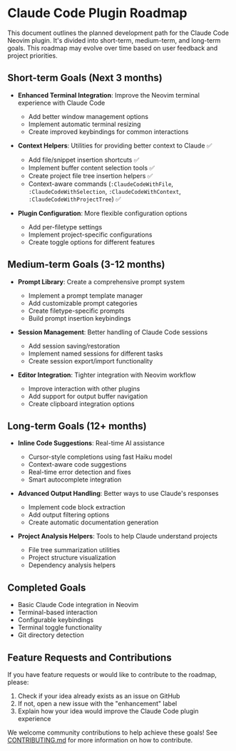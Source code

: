 # Claude Code Plugin Roadmap

This document outlines the planned development path for the Claude Code Neovim plugin. It's divided into short-term, medium-term, and long-term goals. This roadmap may evolve over time based on user feedback and project priorities.

## Short-term Goals (Next 3 months)

- **Enhanced Terminal Integration**: Improve the Neovim terminal experience with Claude Code
  - Add better window management options
  - Implement automatic terminal resizing
  - Create improved keybindings for common interactions

- **Context Helpers**: Utilities for providing better context to Claude ✅
  - Add file/snippet insertion shortcuts ✅
  - Implement buffer content selection tools ✅
  - Create project file tree insertion helpers ✅
  - Context-aware commands (`:ClaudeCodeWithFile`, `:ClaudeCodeWithSelection`, `:ClaudeCodeWithContext`, `:ClaudeCodeWithProjectTree`) ✅

- **Plugin Configuration**: More flexible configuration options
  - Add per-filetype settings
  - Implement project-specific configurations
  - Create toggle options for different features

## Medium-term Goals (3-12 months)

- **Prompt Library**: Create a comprehensive prompt system
  - Implement a prompt template manager
  - Add customizable prompt categories
  - Create filetype-specific prompts
  - Build prompt insertion keybindings

- **Session Management**: Better handling of Claude Code sessions
  - Add session saving/restoration
  - Implement named sessions for different tasks
  - Create session export/import functionality

- **Editor Integration**: Tighter integration with Neovim workflow
  - Improve interaction with other plugins
  - Add support for output buffer navigation
  - Create clipboard integration options

## Long-term Goals (12+ months)

- **Inline Code Suggestions**: Real-time AI assistance
  - Cursor-style completions using fast Haiku model
  - Context-aware code suggestions
  - Real-time error detection and fixes
  - Smart autocomplete integration

- **Advanced Output Handling**: Better ways to use Claude's responses
  - Implement code block extraction
  - Add output filtering options
  - Create automatic documentation generation

- **Project Analysis Helpers**: Tools to help Claude understand projects
  - File tree summarization utilities
  - Project structure visualization
  - Dependency analysis helpers

## Completed Goals

- Basic Claude Code integration in Neovim
- Terminal-based interaction
- Configurable keybindings
- Terminal toggle functionality
- Git directory detection

## Feature Requests and Contributions

If you have feature requests or would like to contribute to the roadmap, please:

1. Check if your idea already exists as an issue on GitHub
2. If not, open a new issue with the "enhancement" label
3. Explain how your idea would improve the Claude Code plugin experience

We welcome community contributions to help achieve these goals! See [CONTRIBUTING.md](CONTRIBUTING.md) for more information on how to contribute.
